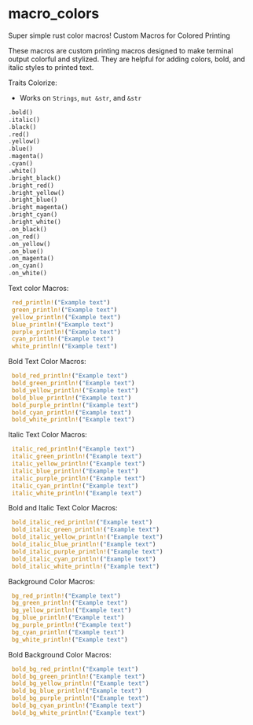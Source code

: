 # macro_colors
Super simple rust color macros!
Custom Macros for Colored Printing

These macros are custom printing macros designed to make terminal output colorful and stylized. They are helpful for adding colors, bold, and italic styles to printed text.

Traits Colorize:
- Works on `Strings`, `mut &str`, and `&str` 
```rs
.bold()
.italic()
.black()
.red()
.yellow()
.blue()
.magenta()
.cyan()
.white()
.bright_black()
.bright_red()
.bright_yellow()
.bright_blue()
.bright_magenta()
.bright_cyan()
.bright_white()
.on_black()
.on_red()
.on_yellow()
.on_blue()
.on_magenta()
.on_cyan()
.on_white()
```

Text color Macros:
```rs
 red_println!("Example text")
 green_println!("Example text")
 yellow_println!("Example text")
 blue_println!("Example text")
 purple_println!("Example text")
 cyan_println!("Example text")
 white_println!("Example text")
```
Bold Text Color Macros:

```rs
 bold_red_println!("Example text")
 bold_green_println!("Example text")
 bold_yellow_println!("Example text")
 bold_blue_println!("Example text")
 bold_purple_println!("Example text")
 bold_cyan_println!("Example text")
 bold_white_println!("Example text")
```
Italic Text Color Macros:
```rs
 italic_red_println!("Example text")
 italic_green_println!("Example text")
 italic_yellow_println!("Example text")
 italic_blue_println!("Example text")
 italic_purple_println!("Example text")
 italic_cyan_println!("Example text")
 italic_white_println!("Example text")
```
Bold and Italic Text Color Macros:
```rs
 bold_italic_red_println!("Example text")
 bold_italic_green_println!("Example text")
 bold_italic_yellow_println!("Example text")
 bold_italic_blue_println!("Example text")
 bold_italic_purple_println!("Example text")
 bold_italic_cyan_println!("Example text")
 bold_italic_white_println!("Example text")
```
Background Color Macros:
```rs
 bg_red_println!("Example text")
 bg_green_println!("Example text") 
 bg_yellow_println!("Example text")
 bg_blue_println!("Example text")
 bg_purple_println!("Example text")
 bg_cyan_println!("Example text") 
 bg_white_println!("Example text")
```
Bold Background Color Macros:
```rs
 bold_bg_red_println!("Example text")
 bold_bg_green_println!("Example text")
 bold_bg_yellow_println!("Example text")
 bold_bg_blue_println!("Example text")
 bold_bg_purple_println!("Example text")
 bold_bg_cyan_println!("Example text")
 bold_bg_white_println!("Example text")
```


